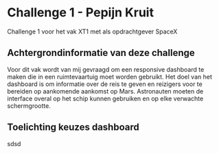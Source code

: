 # Challenge 1 - Pepijn Kruit
 Challenge 1 voor het vak XT1 met als opdrachtgever SpaceX

## Achtergrondinformatie van deze challenge
Voor dit vak wordt van mij gevraagd om een responsive dashboard te maken die in een ruimtevaartuig moet worden gebruikt. Het doel van het dashboard is om informatie over de reis te geven en reizigers voor te bereiden op
aankomende aankomst op Mars. Astronauten moeten de interface overal op
het schip kunnen gebruiken en op elke verwachte schermgrootte.

## Toelichting keuzes dashboard
sdsd